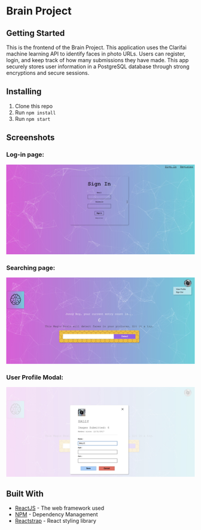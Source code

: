 # Brain Project

## Getting Started

This is the frontend of the Brain Project. This application uses the Clarifai machine learning API to identify faces in photo URLs. Users can register, login, and keep track of how many submissions they have made. This app securely stores user information in a PostgreSQL database through strong encryptions and secure sessions.

## Installing

1. Clone this repo
2. Run `npm install`
3. Run `npm start`

## Screenshots
### Log-in page: 
<img src="https://github.com/QinyiZhu/BrainProject/blob/master/Frontend/screenshots/signin.png" width="600">

### Searching page: 
<img src="https://github.com/QinyiZhu/BrainProject/blob/master/Frontend/screenshots/search.png" width="600">

### User Profile Modal:
<img src="https://github.com/QinyiZhu/BrainProject/blob/master/Frontend/screenshots/profile.png" width="600">


## Built With
* [ReactJS](https://reactjs.org/) - The web framework used
* [NPM](https://www.npmjs.com/) - Dependency Management
* [Reactstrap](https://reactstrap.github.io/) - React styling library

